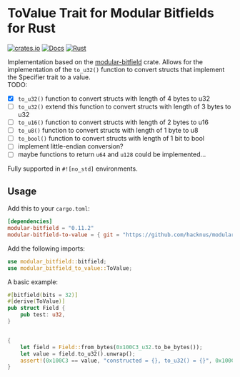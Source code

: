 # ToValue Trait for Modular Bitfields for Rust

[![crates.io](https://img.shields.io/crates/v/modular-bitfield-to-value.svg)](https://crates.io/crates/modular-bitfield-to-value)
[![Docs](https://docs.rs/modular-bitfield-to-value/badge.svg)](https://docs.rs/modular-bitfield-to-value)
[![Rust](https://github.com/hacknus/modular-bitfield-to-value/actions/workflows/rust.yml/badge.svg)](https://github.com/hacknus/modular-bitfield-to-value/actions/workflows/rust.yml)  

Implementation based on the [modular-bitfield](https://crates.io/crates/modular-bitfield) crate.
Allows for the implementation of the `to_u32()` function to convert structs that implement the Specifier trait to a value.  
TODO:
- [X] `to_u32()` function to convert structs with length of 4 bytes to u32
- [ ] `to_u32()` extend this function to convert structs with length of 3 bytes to u32
- [ ] `to_u16()` function to convert structs with length of 2 bytes to u16
- [ ] `to_u8()` function to convert structs with length of 1 byte to u8
- [ ] `to_bool()` function to convert structs with length of 1 bit to bool
- [ ] implement little-endian conversion?
- [ ] maybe functions to return `u64` and `u128` could be implemented...

Fully supported in `#![no_std]` environments.

## Usage

Add this to your `cargo.toml`:

```toml
[dependencies]
modular-bitfield = "0.11.2"
modular-bitfield-to-value = { git = "https://github.com/hacknus/modular_bitfield_to_value" }
```

Add the following imports:

```rust
use modular_bitfield::bitfield;
use modular_bitfield_to_value::ToValue;
```

A basic example:

```rust
#[bitfield(bits = 32)]
#[derive(ToValue)]
pub struct Field {
    pub test: u32,
}


{
    let field = Field::from_bytes(0x100C3_u32.to_be_bytes());
    let value = field.to_u32().unwrap();
    assert!(0x100C3 == value, "constructed = {}, to_u32() = {}", 0x100C3, 0x100C3);
}
```
